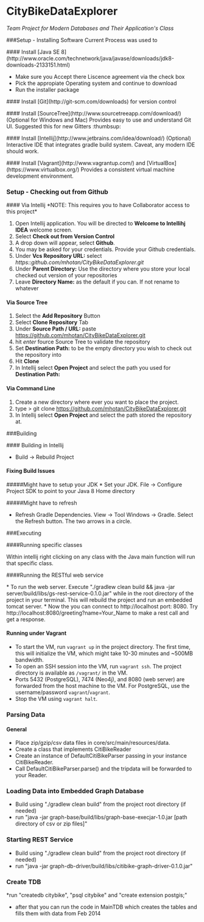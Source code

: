 CityBikeDataExplorer
====================

*Team Project for Modern Databases and Their Application's Class*

###Setup - Installing Software
Current Process was used to 

<p>
#### Install [Java SE 8](http://www.oracle.com/technetwork/java/javase/downloads/jdk8-downloads-2133151.html)

* Make sure you Accept there Liscence agreement via the check box
* Pick the appropiate Operating system and continue to download
* Run the installer package

<p>
#### Install [Git](http://git-scm.com/downloads)
for version control

<p>
#### Install [SourceTree](http://www.sourcetreeapp.com/download/) (Optional for Windows and Mac) 
Provides easy to use and understand Git UI. Suggested this for new Gitters :thumbsup:

<p>
#### Install [Intellij](http://www.jetbrains.com/idea/download/) (Optional)
Interactive IDE that integrates gradle build system. Caveat, any modern IDE should work.

<p>
#### Install [Vagrant](http://www.vagrantup.com/) and [VirtualBox](https://www.virtualbox.org/)
Provides a consistent virtual machine development environment.

### Setup - Checking out from Github
<p>
#### Via Intellij 
*NOTE: This requires you to have Collaborator access to this project*

1. Open Intellij application.  You will be directed to **Welcome to Intellihj IDEA** welcome screen.
2. Select **Check out from Version Control**
3. A drop down will appear, select **Github**.
4. You may be asked for your credentials.  Provide your Github credentials.
5. Under **Vcs Repository URL:** select *https::github.com/mhotan/CityBikeDataExplorer.git*
6. Under **Parent Directory:** Use the directory where you store your local checked out version of your repositories
7. Leave **Directory Name:** as the default if you can.  If not rename to whatever

#### Via Source Tree
1. Select the **Add Repository** Button
2. Select **Clone Repository** Tab
3. Under **Source Path / URL:** paste https://github.com/mhotan/CityBikeDataExplorer.git
4. hit *enter* fource Source Tree to validate the repository
5. Set **Destination Path:** to be the empty directory you wish to check out the repository into
6. Hit **Clone**
7. In Intellij select **Open Project** and select the path you used for **Destination Path:**

#### Via Command Line
1. Create a new directory where ever you want to place the project.
2. type > git clone https://github.com/mhotan/CityBikeDataExplorer.git
3. In Intellij select **Open Project** and select the path stored the repository at.

###Building

<p>
#### Building in Intellij

* Build -> Rebuild Project

#### Fixing Build Issues

<p>
#####Might have to setup your JDK
* Set your JDK.  File -> Configure Project SDK to point to your Java 8 Home directory

#####Might have to refresh 
* Refresh Gradle Dependencies. View -> Tool Windows -> Gradle.  Select the Refresh button.  The two arrows in a circle.

###Executing

<p>
####Running specific classes
<p>
Within intellij right clicking on any class with the Java main function will run that specific class.

####Running the RESTful web service
<p>
* To run the web server. Execute "./gradlew clean build && java -jar server/build/libs/gs-rest-service-0.1.0.jar" while in the root directory of the project in your terminal.  This will rebuild the project and run an embedded tomcat server.
* Now the you can connect to http://localhost port: 8080.  Try http://localhost:8080/greeting?name=Your_Name to make a rest call and get a response.

#### Running under Vagrant
* To start the VM, run `vagrant up` in the project directory. The first time, this will initialize the VM, which might take 10-30 minutes and ~500MB bandwidth.
* To open an SSH session into the VM, run `vagrant ssh`. The project directory is available as `/vagrant/` in the VM.
* Ports 5432 (PostgreSQL), 7474 (Neo4j), and 8080 (web server) are forwarded from the host machine to the VM. For PostgreSQL, use the username/password `vagrant`/`vagrant`.
* Stop the VM using `vagrant halt`.

### Parsing Data

#### General
* Place zip/gzip/csv data files in core/src/main/resources/data.
* Create a class that implements CitiBikeReader
* Create an instance of DefaultCitiBikeParser passing in your instance CitiBikeReader.  
* Call DefaultCitiBikeParser.parse() and the tripdata will be forwarded to your Reader.


### Loading Data into Embedded Graph Database
* Build using "./gradlew clean build" from the project root directory (if needed)
* run "java -jar graph-base/build/libs/graph-base-execjar-1.0.jar [path directory of csv or zip files]"

### Starting REST Service
* Build using "./gradlew clean build" from the project root directory (if needed)
* run "java -jar graph-db-driver/build/libs/citibike-graph-driver-0.1.0.jar"

### Create TDB
*run "createdb citybike", "psql citybike" and "create extension postgis;"
* after that you can run the code in MainTDB which creates the tables and fills them with data from Feb 2014
